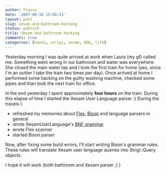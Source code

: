 ```yaml
---
author: Flavio
date: '2007-08-10 15:00:21'
layout: post
slug: xesam-and-bathroom-hacking
status: publish
title: Xesam and bathroom hacking
comments: true
categories: [howto, strigi, xesam, KDE, life]
---
```


Yesterday morning I was quite arrived at work when Laura (my gf) called me.
Something went wrong in our bathroom and water was everywhere. She closed the
main water tap and I took the first train for home (yes, since I'm an outlier
I take the train two times per day). Once arrived at home I performed some
hacking on the guilty washing machine, checked some pipes and than took the
next train for office.

In the end yesterday I spent approximately **four hours** on the train. During
this elapse of time I started the Xesam User Language parser :)  During the
travels I:

  * refreshed my memories about [Flex](http://www.gnu.org/software/flex/), [Bison](http://www.gnu.org/software/bison/) and language parsers in general
  * wrote XesamUserLanguage's [BNF grammar](http://en.wikipedia.org/wiki/Backus%E2%80%93Naur_form)
  * wrote Flex scanner
  * started Bison parser
  
Now, after fixing some build errors, I'll start writing Bison's grammar rules.
These rules will translate Xesam user language queries into Strigi::Query
objects.

I hope it will work (both bathroom and Xesam parser ;) )

